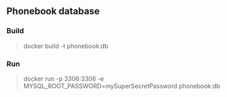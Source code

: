 ## Phonebook database

### Build

> docker build -t phonebook:db

### Run

> docker run -p 3306:3306 -e MYSQL_ROOT_PASSWORD=mySuperSecretPassword phonebook:db